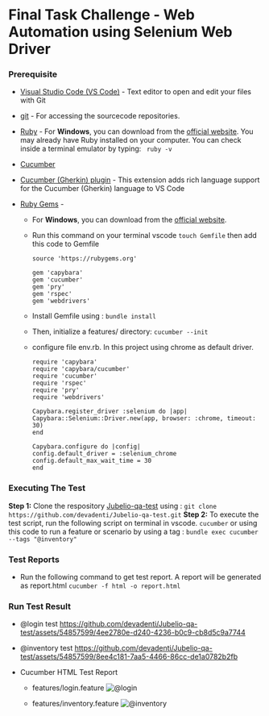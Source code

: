 # Final Task Challenge - Web Automation using Selenium Web Driver

### Prerequisite

* [Visual Studio Code (VS Code)](https://code.visualstudio.com/updates/v1_77) -  Text editor to open and edit your files with Git
* [git](https://git-scm.com/downloads) - For accessing the sourcecode repositories.
* [Ruby](https://www.ruby-lang.org/en/documentation/installation/) - For **Windows**, you can download from the [official website](https://rubyinstaller.org/downloads/). You may already have Ruby installed on your computer. You can check inside a terminal emulator by typing: ` ruby -v`
* [Cucumber](https://cucumber.io/docs/installation/) 
* [Cucumber (Gherkin) plugin](https://marketplace.visualstudio.com/items?itemName=alexkrechik.cucumberautocomplete) - This extension adds rich language support for the Cucumber (Gherkin) language to VS Code

* [Ruby Gems](rubygems.org) - 
  * For **Windows**, you can download from the [official website](https://rubyinstaller.org/downloads/).
  * Run this command on your terminal vscode
    `touch Gemfile`
    then add this code to Gemfile
    ```
    source 'https://rubygems.org'

    gem 'capybara'
    gem 'cucumber'
    gem 'pry'
    gem 'rspec'
    gem 'webdrivers'
    ```
  * Install Gemfile using : `bundle install`
  * Then, initialize a features/ directory: `cucumber --init`
  * configure file env.rb. In this project using chrome as default driver. 
  
    ```
    require 'capybara'
    require 'capybara/cucumber'
    require 'cucumber'
    require 'rspec'
    require 'pry'
    require 'webdrivers'

    Capybara.register_driver :selenium do |app|
    Capybara::Selenium::Driver.new(app, browser: :chrome, timeout: 30)
    end

    Capybara.configure do |config|
    config.default_driver = :selenium_chrome
    config.default_max_wait_time = 30
    end
    ```
### Executing The Test
**Step 1:** Clone the respository
  [Jubelio-qa-test](https://github.com/devadenti/Jubelio-qa-test) using :
    `git clone https://github.com/devadenti/Jubelio-qa-test.git`
**Step 2:** To execute the test script, run the following script on terminal in vscode.
    `cucumber`
    or using this code to run a feature or scenario by using a tag :
    `bundle exec cucumber --tags "@inventory"`

### Test Reports
*  Run the following command to get test report. A report will be generated as report.html
    `cucumber -f html -o report.html`

### Run Test Result
*  @login test
    https://github.com/devadenti/Jubelio-qa-test/assets/54857599/4ee2780e-d240-4236-b0c9-cb8d5c9a7744

*  @inventory test
    https://github.com/devadenti/Jubelio-qa-test/assets/54857599/8ee4c181-7aa5-4466-86cc-de1a0782b2fb
    
*  Cucumber HTML Test Report
    * features/login.feature
      ![@login](https://github.com/devadenti/Jubelio-qa-test/assets/54857599/4680d432-6d88-488a-87dc-3fe22bc2c46e)

    * features/inventory.feature
      ![@inventory](https://github.com/devadenti/Jubelio-qa-test/assets/54857599/5f7f690f-276e-4be5-b354-013fee46eacc)



